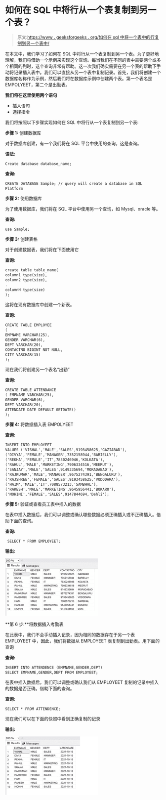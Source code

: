 # 如何在 SQL 中将行从一个表复制到另一个表？

> 原文:[https://www . geeksforgeeks . org/如何在 sql 中将一个表中的行复制到另一个表中/](https://www.geeksforgeeks.org/how-to-copy-rows-from-one-table-to-another-in-sql/)

在本文中，我们学习了如何在 SQL 中将行从一个表复制到另一个表。为了更好地理解，我们将借助一个示例来实现这个查询。每当我们在不同的表中需要两个或多个相同的列时，这个查询非常有帮助。这一次我们确实需要在另一个表的帮助下手动将记录插入表中。我们可以直接从另一个表中复制记录。首先，我们将创建一个数据库名称作为示例，然后我们将在数据库示例中创建两个表。第一个表名是 EMPOLYEET，第二个是出勤表。

**我们将在这里使用两个语句**

*   插入语句
*   选择指令

我们将按照以下步骤实现如何在 SQL 中将行从一个表复制到另一个表:

**步骤 1:** 创建数据库

对于数据库创建，有一个我们将在 SQL 平台中使用的查询。这是查询。

**语法:**

```
Create database database_name; 
```

**查询:**

```
CREATE DATABASE Sample; // query will create a database in SQL Platform 
```

**步骤 2:** 使用数据库

为了使用数据库，我们将在 SQL 平台中使用另一个查询，如 Mysql、oracle 等。

**查询:**

```
use Sample;  
```

**步骤 3:** 创建表格

对于创建数据表，我们将在下面使用它

**查询:**

```
create table table_name(
column1 type(size),
column2 type(size),
.
columnN type(size)
); 
```

这将在现有数据库中创建一个新表。

**查询:**

```
CREATE TABLE EMPLOYEE
(
EMPNAME VARCHAR(25),
GENDER VARCHAR(6),
DEPT VARCHAR(20),
CONTACTNO BIGINT NOT NULL,
CITY VARCHAR(15)
); 
```

现在我们将创建另一个表名“出勤”

**查询:**

```
CREATE TABLE ATTENDANCE
( EMPNAME VARCHAR(25),
GENDER VARCHAR(6),
DEPT VARCHAR(20),
ATTENDATE DATE DEFAULT GETDATE()
); 
```

**步骤 4:** 将数据插入表 EMPOLYEET

**查询:**

```
INSERT INTO EMPLOYEET
VALUES ('VISHAL','MALE','SALES',9193458625,'GAZIABAD'),
('DIVYA','FEMALE','MANAGER',7352158944,'BARIELLY'),
('REKHA','FEMALE','IT',7830246946,'KOLKATA'),
('RAHUL','MALE','MARKETING',7906334516,'MEERUT'),
('SANJAY','MALE','SALES',9149335694,'MORADABAD'),
('RAJKUMAR','MALE','MANAGER',9675274391,'BENGALURU'),
('RAJSHREE','FEMALE','SALES',9193458625,'VODODARA'),
('HAIM','MALE','IT',7088573213,'SAMBHAL'),
('RAKESH','MALE','MARKETING',9645956441,'BOKARO'),
('MOHINI','FEMALE','SALES',9147844694,'Dehli'); 
```

**步骤 5:** 验证或查看员工表中插入的数据

在表中插入数据后，我们可以调整或确认哪些数据必须正确插入或不正确插入。借助下面的查询。

**查询:**

```
 SELECT * FROM EMPLOYEET; 
```

**输出:**

![](img/1059f448c2640dea397c57f3fe02a2d6.png)

**第 6 步:**将数据插入考勤表

在此表中，我们不会手动插入记录，因为相同的数据存在于另一个表 EMPLOYEET 中，因此，我们将数据从 EMPLOYEET 表复制到出勤表。用下面的查询

**查询:**

```
INSERT INTO ATTENDENCE (EMPNAME,GENDER,DEPT)
SELECT EMPNAME,GENDER,DEPT FROM EMPLOYEET; 
```

在表中插入数据后，我们可以调整或确认我们从 EMPLOYEET 复制的记录中插入的数据是否正确。借助下面的查询。

**查询:**

```
SELECT * FROM ATTENDENCE;
```

现在我们可以在下面的快照中看到正确复制的记录

**输出:**

![](img/1dbab716c297af1970a1bea94b0328a5.png)